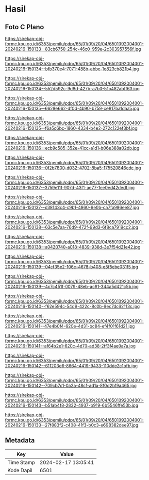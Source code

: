 # Hasil

## Foto C Plano

https://sirekap-obj-formc.kpu.go.id/6353/pemilu/pdpr/65/01/09/20/04/6501092004001-20240216-150133--83cb6750-254c-46c0-959e-2c303957556f.jpg

https://sirekap-obj-formc.kpu.go.id/6353/pemilu/pdpr/65/01/09/20/04/6501092004001-20240216-150134--bfb370e4-7071-488b-abbe-1e823cb821b4.jpg

https://sirekap-obj-formc.kpu.go.id/6353/pemilu/pdpr/65/01/09/20/04/6501092004001-20240216-150134--552d592c-9d8d-427b-a7b0-51b482abff63.jpg

https://sirekap-obj-formc.kpu.go.id/6353/pemilu/pdpr/65/01/09/20/04/6501092004001-20240216-150135--6628e662-df0d-4b90-b759-ce817ba1daa5.jpg

https://sirekap-obj-formc.kpu.go.id/6353/pemilu/pdpr/65/01/09/20/04/6501092004001-20240216-150135--f6a5c6bc-1860-4334-b4e2-272c122ef3bf.jpg

https://sirekap-obj-formc.kpu.go.id/6353/pemilu/pdpr/65/01/09/20/04/6501092004001-20240216-150136--ecb9c585-352e-41cc-a1d1-b06e388a02db.jpg

https://sirekap-obj-formc.kpu.go.id/6353/pemilu/pdpr/65/01/09/20/04/6501092004001-20240216-150136--0f2b7800-d032-4702-8ba5-175520846cdc.jpg

https://sirekap-obj-formc.kpu.go.id/6353/pemilu/pdpr/65/01/09/20/04/6501092004001-20240216-150137--3759e11f-907d-43f1-ae77-1ee0ed42dedf.jpg

https://sirekap-obj-formc.kpu.go.id/6353/pemilu/pdpr/65/01/09/20/04/6501092004001-20240216-150137--d38143c4-c9b1-4860-9e0b-ca7fa986ee87.jpg

https://sirekap-obj-formc.kpu.go.id/6353/pemilu/pdpr/65/01/09/20/04/6501092004001-20240216-150138--63c5e7aa-76d9-472f-99d3-6f8ca7919cc2.jpg

https://sirekap-obj-formc.kpu.go.id/6353/pemilu/pdpr/65/01/09/20/04/6501092004001-20240216-150138--a0420740-a018-4839-938d-3e7f54d21e42.jpg

https://sirekap-obj-formc.kpu.go.id/6353/pemilu/pdpr/65/01/09/20/04/6501092004001-20240216-150139--04cf35e2-106c-4678-b408-e5f5ebe031f5.jpg

https://sirekap-obj-formc.kpu.go.id/6353/pemilu/pdpr/65/01/09/20/04/6501092004001-20240216-150139--4c7c451f-0079-48eb-ac91-344a5d421c5b.jpg

https://sirekap-obj-formc.kpu.go.id/6353/pemilu/pdpr/65/01/09/20/04/6501092004001-20240216-150140--f62e594c-54d9-422c-8c0b-9ec7dc62113c.jpg

https://sirekap-obj-formc.kpu.go.id/6353/pemilu/pdpr/65/01/09/20/04/6501092004001-20240216-150141--47e4b0f4-620e-4d31-bc84-ef4f01f61d21.jpg

https://sirekap-obj-formc.kpu.go.id/6353/pemilu/pdpr/65/01/09/20/04/6501092004001-20240216-150141--af64b2e1-620c-4d70-ad38-2ff3f4ae0a7a.jpg

https://sirekap-obj-formc.kpu.go.id/6353/pemilu/pdpr/65/01/09/20/04/6501092004001-20240216-150142--611203e6-8664-4419-9433-110dde2c1bfb.jpg

https://sirekap-obj-formc.kpu.go.id/6353/pemilu/pdpr/65/01/09/20/04/6501092004001-20240216-150142--709cb7c1-0a2a-48cf-ad1a-8f0d2b19a465.jpg

https://sirekap-obj-formc.kpu.go.id/6353/pemilu/pdpr/65/01/09/20/04/6501092004001-20240216-150143--b51ab4f8-2832-4937-b919-6b5546ffe53b.jpg

https://sirekap-obj-formc.kpu.go.id/6353/pemilu/pdpr/65/01/09/20/04/6501092004001-20240216-150133--27f883f2-c408-41f3-b0c3-e698382dee97.jpg


## Metadata

| Key        | Value               |
| ---------- | ------------------- |
| Time Stamp | 2024-02-17 13:05:41 |
| Kode Dapil | 6501                |



